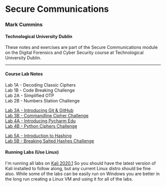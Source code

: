 # Secure Communications 
### Mark Cummins
#### Technological University Dublin  

These notes and exercises are part of the Secure Communications module on the Digital Forensics and Cyber Security course at Technological University Dublin.


---

#### Course Lab Notes

Lab 1A - Decoding Classic Ciphers  
Lab 1B - Code Breaking Challenge  
Lab 2A - Simplified OTP  
Lab 2B - Numbers Station Challenge  

[Lab 3A - Introducing Git & GitHub](Lab_3A_Intoducing_git_and_github.md)  
[Lab 3B - Commandline Cipher Challenge](Lab_3B_Commandline_Ciphers.md)  
[Lab 4A - Introducing Pycharm Edu](Lab_4A_Installing%20Pycharm_Educational.md)  
[Lab 4B - Python Ciphers Challenge](Lab_4B_Intro_to_PyCharm.md)  

[Lab 5A - Introduction to Hashing](Lab_5A_Introduction_to_hashing.md)  
[Lab 5B - Breaking Salted Hashes Challenge](Lab_5B_Breaking_salted_hashes.md)  

#### Running Labs (Use Linux)
I'm running all labs on [Kali 2020.1](https://www.kali.org/downloads/) So you should have the latest version of Kali installed to follow along, but any current Linux distro should be fine also. While some of the labs can be easily run on Windows you are better in the long run creating a Linux VM and using it for all of the labs.

  

